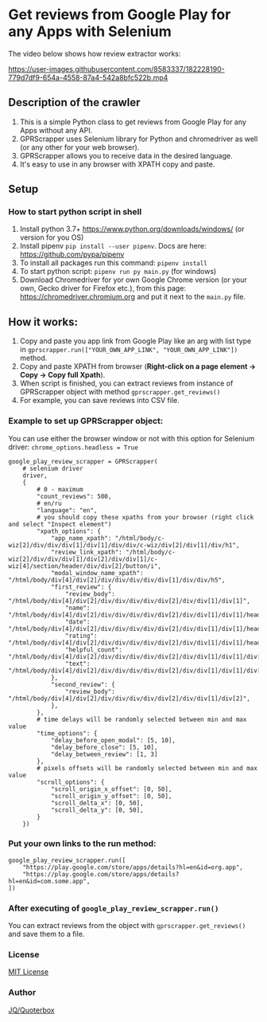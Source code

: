 # Get reviews from Google Play for any Apps with Selenium

The video below shows how review extractor works:

https://user-images.githubusercontent.com/8583337/182228190-779d7df9-654a-4558-87a4-542a8bfc522b.mp4


## Description of the crawler

1. This is a simple Python class to get reviews from Google Play for any Apps without any API.
2. GPRScrapper uses Selenium library for Python and chromedriver as well (or any other for your web browser).
3. GPRScrapper allows you to receive data in the desired language.
4. It's easy to use in any browser with XPATH copy and paste.

## Setup

### How to start python script in shell

1. Install python 3.7+ https://www.python.org/downloads/windows/ (or version for you OS)
2. Install pipenv `pip install --user pipenv`. Docs are here: https://github.com/pypa/pipenv
3. To install all packages run this command: `pipenv install`
4. To start python script: `pipenv run py main.py` (for windows)
5. Download Chromedriver for yor own Google Chrome version (or your own, Gecko driver for Firefox etc.), from this page:
https://chromedriver.chromium.org and put it next to the `main.py` file.

## How it works:

1. Copy and paste you app link from Google Play like an arg with list type in `gprscrapper.run(["YOUR_OWN_APP_LINK", "YOUR_OWN_APP_LINK"])` method.
2. Copy and paste XPATH from browser (**Right-click on a page element -> Copy -> Copy full Xpath**).
3. When script is finished, you can extract reviews from instance of GPRScrapper object with method `gprscrapper.get_reviews()` 
4. For example, you can save reviews into CSV file. 

### Example to set up GPRScrapper object:

You can use either the browser window or not with this option for Selenium driver:
`chrome_options.headless = True`

    google_play_review_scrapper = GPRScrapper(
        # selenium driver
        driver,
        {
            # 0 - maximum
            "count_reviews": 500,
            # en/ru
            "language": "en",
            # you should copy these xpaths from your browser (right click and select "Inspect element")
            "xpath_options": {
                "app_name_xpath": "/html/body/c-wiz[2]/div/div/div[1]/div[1]/div/div/c-wiz/div[2]/div[1]/div/h1",
                "review_link_xpath": "/html/body/c-wiz[2]/div/div/div[1]/div[2]/div/div[1]/c-wiz[4]/section/header/div/div[2]/button/i",
                "modal_window_name_xpath": "/html/body/div[4]/div[2]/div/div/div/div/div[1]/div/div/h5",
                "first_review": {
                    "review_body": "/html/body/div[4]/div[2]/div/div/div/div/div[2]/div/div[1]/div[1]",
                    "name": "/html/body/div[4]/div[2]/div/div/div/div/div[2]/div/div[1]/div[1]/header/div[1]/div[1]/div",
                    "date": "/html/body/div[4]/div[2]/div/div/div/div/div[2]/div/div[1]/div[1]/header/div[2]/span",
                    "rating": "/html/body/div[4]/div[2]/div/div/div/div/div[2]/div/div[1]/div[1]/header/div[2]/div",
                    "helpful_count": "/html/body/div[4]/div[2]/div/div/div/div/div[2]/div/div[1]/div[1]/div[2]/div",
                    "text": "/html/body/div[4]/div[2]/div/div/div/div/div[2]/div/div[1]/div[1]/div[1]",
                },
                "second_review": {
                    "review_body": "/html/body/div[4]/div[2]/div/div/div/div/div[2]/div/div[1]/div[2]",
                },
            },
            # time delays will be randomly selected between min and max value
            "time_options": {
                "delay_before_open_modal": [5, 10],
                "delay_before_close": [5, 10],
                "delay_between_review": [1, 3]
            },
            # pixels offsets will be randomly selected between min and max value
            "scroll_options": {
                "scroll_origin_x_offset": [0, 50],
                "scroll_origin_y_offset": [0, 50],
                "scroll_delta_x": [0, 50],
                "scroll_delta_y": [0, 50],
            }
        })

###  Put your own links to the run method:
    google_play_review_scrapper.run([
        "https://play.google.com/store/apps/details?hl=en&id=org.app",
        "https://play.google.com/store/apps/details?hl=en&id=com.some.app",
    ])

### After executing of `google_play_review_scrapper.run()` 
You can extract reviews from the object with `gprscrapper.get_reviews()` and save them to a file.

### License
[MIT License](./LICENSE.md)

### Author
[JQ/Quoterbox](https://github.com/quoterbox)
